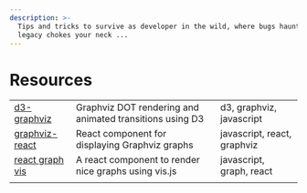 ```yaml
---
description: >-
  Tips and tricks to survive as developer in the wild, where bugs haunt and
  legacy chokes your neck ...
---
```


# Resources

|  |  |  |
| :--- | :--- | :--- |
| [d3-graphviz](https://github.com/magjac/d3-graphviz) | Graphviz DOT rendering and animated transitions using D3 | d3, graphviz, javascript |
| [graphviz-react](https://github.com/DomParfitt/graphviz-react) | React component for displaying Graphviz graphs | javascript, react, graphviz |
| [react graph vis](https://github.com/crubier/react-graph-vis) | A react component to render nice graphs using vis.js | javascript, graph, react |
|  |  |  |





